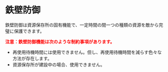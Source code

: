 # 鉄壁防御

 鉄壁防御は資源保存所の固有機能で、一定時間の間一つの種類の資源を敵から完璧に保護できます。

<font color="red">**注意：鉄壁防御機能は次のような制約事項があります。**</font>

- 再使用待機時間には使用できません。但し、再使用待機時間を減らす色々な方法が存在します。
- 資源保存所が建設中の場合、使用できません。
